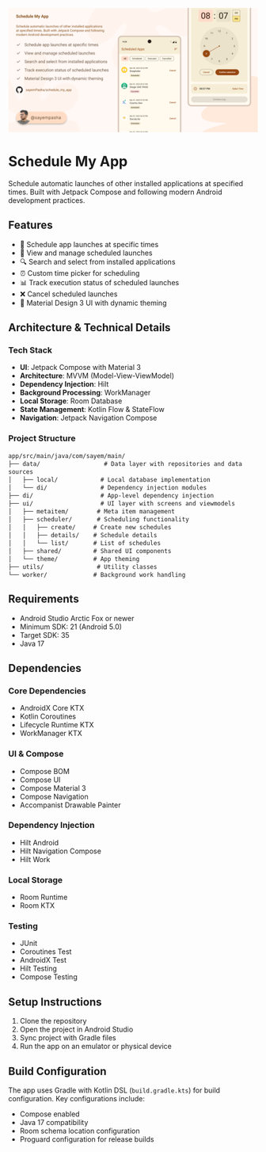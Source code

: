 ![Profile Card](schedule_my_app.png)

# Schedule My App

Schedule automatic launches of other installed applications at specified times. Built with Jetpack Compose and following modern Android development practices.

## Features

- 📱 Schedule app launches at specific times
- 📅 View and manage scheduled launches
- 🔍 Search and select from installed applications
- ⏰ Custom time picker for scheduling
- 📊 Track execution status of scheduled launches
- ❌ Cancel scheduled launches
- 🎨 Material Design 3 UI with dynamic theming

## Architecture & Technical Details

### Tech Stack

- **UI**: Jetpack Compose with Material 3
- **Architecture**: MVVM (Model-View-ViewModel)
- **Dependency Injection**: Hilt
- **Background Processing**: WorkManager
- **Local Storage**: Room Database
- **State Management**: Kotlin Flow & StateFlow
- **Navigation**: Jetpack Navigation Compose

### Project Structure

```
app/src/main/java/com/sayem/main/
├── data/                  # Data layer with repositories and data sources
│   ├── local/            # Local database implementation
│   └── di/               # Dependency injection modules
├── di/                   # App-level dependency injection
├── ui/                   # UI layer with screens and viewmodels
│   ├── metaitem/        # Meta item management
│   ├── scheduler/       # Scheduling functionality
│   │   ├── create/     # Create new schedules
│   │   ├── details/    # Schedule details
│   │   └── list/       # List of schedules
│   ├── shared/         # Shared UI components
│   └── theme/          # App theming
├── utils/               # Utility classes
└── worker/             # Background work handling
```

## Requirements

- Android Studio Arctic Fox or newer
- Minimum SDK: 21 (Android 5.0)
- Target SDK: 35
- Java 17

## Dependencies

### Core Dependencies
- AndroidX Core KTX
- Kotlin Coroutines
- Lifecycle Runtime KTX
- WorkManager KTX

### UI & Compose
- Compose BOM
- Compose UI
- Compose Material 3
- Compose Navigation
- Accompanist Drawable Painter

### Dependency Injection
- Hilt Android
- Hilt Navigation Compose
- Hilt Work

### Local Storage
- Room Runtime
- Room KTX

### Testing
- JUnit
- Coroutines Test
- AndroidX Test
- Hilt Testing
- Compose Testing

## Setup Instructions

1. Clone the repository
2. Open the project in Android Studio
3. Sync project with Gradle files
4. Run the app on an emulator or physical device

## Build Configuration

The app uses Gradle with Kotlin DSL (`build.gradle.kts`) for build configuration. Key configurations include:

- Compose enabled
- Java 17 compatibility
- Room schema location configuration
- Proguard configuration for release builds
